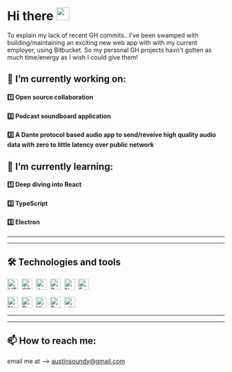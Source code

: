 # Hi there <img src="https://raw.githubusercontent.com/MartinHeinz/MartinHeinz/master/wave.gif" width="30px">  
To explain my lack of recent GH commits..  I've been swamped with building/maintaining an exciting new web app with with my current employer, using Bitbucket.  So my personal GH projects havn't gotten as much time/energy as I wish I could give them!

## 🔭 I’m currently working on:
#### 1️⃣  Open source collaboration
#### 2️⃣  Podcast soundboard application
#### 3️⃣  A Dante protocol based audio app to send/reveive high quality audio data with zero to little latency over public network


## 🌱 I’m currently learning:
#### 1️⃣  Deep diving into React
#### 2️⃣  TypeScript
#### 3️⃣  Electron
---
---

## 🛠 Technologies and tools

<img src="https://img.shields.io/badge/HTML5-282C34?logo=html5&logoColor=E34F26" alt="HTML5 logo" title="HTML5" height="25" />&nbsp;
<img src="https://img.shields.io/badge/CSS3-282C34?logo=css3&logoColor=1572B6" alt="CSS3 logo" title="CSS3" height="25" />&nbsp;
<img src="https://img.shields.io/badge/JavaScript-282C34?logo=javascript&logoColor=F7DF1E" alt="JavaScript logo" title="JavaScript" height="25" />&nbsp;
<img src="https://img.shields.io/badge/React-282C34?logo=react&logoColor=61DAFB" alt="React logo" title="React.js " height="25" />&nbsp;
<img src="https://img.shields.io/badge/Node.js-282C34?logo=node.js&logoColor=339933" alt="Node.js logo" title="Node.js" height="25" />&nbsp;
<img src="https://img.shields.io/badge/Express-282C34?logo=express&logoColor=FFFFFF" alt="Express.js logo" title="Express.js" height="25" />&nbsp;  

<img src="https://img.shields.io/badge/Nodemon-282C34?logo=nodemon&logoColor=76D04B" alt="Nodemon logo" title="Nodemon" height="25" />&nbsp;
<img src="https://img.shields.io/badge/PostgreSQL-282C34?logo=PostgreSQL&logoColor=4169E1" alt="PostgreSQ logo" title="PostgreSQ" height="25" />&nbsp;
<img src="https://img.shields.io/badge/VS%20Code-282C34?logo=visual-studio-code&logoColor=007ACC" alt="Visual Studio Code logo" title="Visual Studio Code" height="25" />&nbsp;
<img src="https://img.shields.io/badge/Postman-282C34?logo=postman&logoColor=FF6C37" alt="Postman logo" title="Postman" height="25" />&nbsp;
<img src="https://img.shields.io/badge/git-282C34?logo=git&logoColor=F05032" alt="git logo" title="git" height="25" />&nbsp;  
***
---


## 📫 How to reach me:
email me at --> austinsoundy@gmail.com
